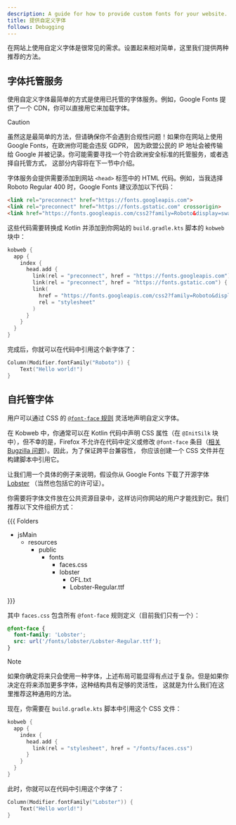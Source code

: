 ```yaml
---
description: A guide for how to provide custom fonts for your website.
title: 提供自定义字体
follows: Debugging
---
```


在网站上使用自定义字体是很常见的需求。设置起来相对简单，这里我们提供两种推荐的方法。

## 字体托管服务

使用自定义字体最简单的方式是使用已托管的字体服务。例如，Google Fonts 提供了一个 CDN，你可以直接用它来加载字体。

> [!CAUTION]
> 虽然这是最简单的方法，但请确保你不会遇到合规性问题！如果你在网站上使用 Google Fonts，在欧洲你可能会违反 GDPR，
> 因为欧盟公民的 IP 地址会被传输给 Google 并被记录。你可能需要寻找一个符合欧洲安全标准的托管服务，或者选择自托管方式，
> 这部分内容将在下一节中介绍。

字体服务会提供需要添加到网站 `<head>` 标签中的 HTML 代码。例如，当我选择 Roboto Regular 400 时，Google Fonts 建议添加以下代码：

```html
<link rel="preconnect" href="https://fonts.googleapis.com">
<link rel="preconnect" href="https://fonts.gstatic.com" crossorigin>
<link href="https://fonts.googleapis.com/css2?family=Roboto&display=swap" rel="stylesheet">
```

这些代码需要转换成 Kotlin 并添加到你网站的 `build.gradle.kts` 脚本的 `kobweb` 块中：

```kotlin
kobweb {
  app {
    index {
      head.add {
        link(rel = "preconnect", href = "https://fonts.googleapis.com")
        link(rel = "preconnect", href = "https://fonts.gstatic.com") { attributes["crossorigin"] = "" }
        link(
          href = "https://fonts.googleapis.com/css2?family=Roboto&display=swap",
          rel = "stylesheet"
        )
      }
    }
  }
}
```

完成后，你就可以在代码中引用这个新字体了：

```kotlin
Column(Modifier.fontFamily("Roboto")) {
    Text("Hello world!")
}
```

## 自托管字体

用户可以通过 CSS 的 [`@font-face` 规则](https://developer.mozilla.org/en-US/docs/Web/CSS/@font-face) 灵活地声明自定义字体。

在 Kobweb 中，你通常可以在 Kotlin 代码中声明 CSS 属性（在 `@InitSilk` 块中），但不幸的是，Firefox 不允许在代码中定义或修改
`@font-face` 条目（[相关 Bugzilla 问题](https://bugzilla.mozilla.org/show_bug.cgi?id=443978)）。因此，为了保证跨平台兼容性，
你应该创建一个 CSS 文件并在构建脚本中引用它。

让我们用一个具体的例子来说明，假设你从 Google Fonts 下载了开源字体 [Lobster](https://fonts.google.com/specimen/Lobster)
（当然也包括它的许可证）。

你需要将字体文件放在公共资源目录中，这样访问你网站的用户才能找到它。我们推荐以下文件组织方式：

{{{ Folders

* jsMain
  * resources
    * public
      * fonts
        * faces.css
        * lobster
          * OFL.txt
          * Lobster-Regular.ttf

}}}

其中 `faces.css` 包含所有 `@font-face` 规则定义（目前我们只有一个）：

```css
@font-face {
  font-family: 'Lobster';
  src: url('/fonts/lobster/Lobster-Regular.ttf');
}
```

> [!NOTE]
> 如果你确定将来只会使用一种字体，上述布局可能显得有点过于复杂。但是如果你决定在将来添加更多字体，这种结构具有足够的灵活性，
> 这就是为什么我们在这里推荐这种通用的方法。

现在，你需要在 `build.gradle.kts` 脚本中引用这个 CSS 文件：

```kotlin
kobweb {
  app {
    index {
      head.add {
        link(rel = "stylesheet", href = "/fonts/faces.css")
      }
    }
  }
}
```

此时，你就可以在代码中引用这个字体了：

```kotlin
Column(Modifier.fontFamily("Lobster")) {
    Text("Hello world!")
}
```
